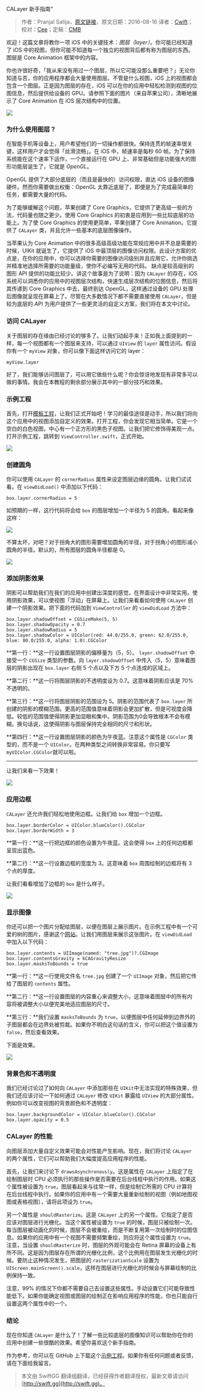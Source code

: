 CALayer 新手指南"

> 作者：Pranjal Satija，[原文链接](http://www.appcoda.com/calayer-introduction/)，原文日期：2016-08-16
> 译者：[Cwift](http://weibo.com/277195544)；校对：[Cee](https://github.com/Cee)；定稿：[CMB](https://github.com/chenmingbiao)
  









欢迎！这篇文章将教你一项 iOS 中的关键技术：*图层（layer）*。你可能已经知道了 iOS 中的视图，但你可能不知道每一个独立的视图背后都有称为图层的东西。图层是 Core Animation  框架中的内容。

你也许很好奇，「我从来没有用过一个图层，所以它可能没那么重要吧？」无论你知道与否，你的应用程序都会大量使用图层。不管是什么视图，iOS 上的视图都会包含一个图层。正是因为图层的存在，iOS 可以在你的应用中轻松检测到视图的位图信息，然后提供给设备的 GPU。请参照下面的图片（来自苹果公司），清晰地展示了 Core Animation 在 iOS 层次结构中的位置。

![](http://www.appcoda.com/wp-content/uploads/2016/08/calayer-intro.png)



### 为什么使用图层？

在智能手机等设备上，用户希望他们的一切操作都很快。保持连贯的帧速率很关键，这样用户才会觉得「丝滑流畅」。在 iOS 中，帧速率是每秒 60 帧。为了保持系统能在这个速率下运作，一个直接运行在 GPU 上、非常基础但是功能强大的图形功能层诞生了，它就是 *OpenGL*。

OpenGL 提供了大部分底层的（而且是最快的）访问权限，直达 iOS 设备的图像硬件。然而你需要做出权衡：OpenGL 太靠近底层了，即便是为了完成最简单的任务，都需要大量的代码。

为了能够缓解这个问题，苹果创建了 Core Graphics，它提供了更高级一些的方法，代码量也随之更少。使用 Core Graphics 的初衷是应用到一些比较底层的功能上。为了使 Core Graphics 的使用更简单，苹果创建了 Core Animation。它提供了 `CALayer` 类，并且允许一些基本的底层图像操作。

当苹果认为 Core Animation 中的很多高级高级功能在常规应用中并不总是需要的时候，UIKit 就诞生了，它提供了 iOS 中最顶层的图像访问权限。此设计方案的优点是，在你的应用中，你可以选择你需要的图像访问级别并且应用它，允许你挑选并精准地选择所需要的功能量级，使你不必编写无用的代码。
缺点是较高级别的图形 API 提供的功能比较少。讲这个故事是为了说明：因为 `CALayer` 的存在，iOS 系统可以洞悉你的应用中的视图层次结构，快速生成层次结构的位图信息，然后将其传递到 Core Graphics 中去，最终到达 OpenGL，这样通过设备的 GPU 处理后图像就呈现在屏幕上了。尽管在大多数情况下都不需要直接使用 `CALayer`，但是较为底层的 API 为用户提供了一些更灵活的自定义方案，我们将在本文中讨论。

### 访问 CALayer

关于图层的存在缘由已经讨论的够多了。让我们动起手来！正如我上面提到的一样，每一个视图都有一个图层来支持，可以通过 `UIView` 的 `layer` 属性访问。假设你有一个 `myView` 对象，你可以像下面这样访问它的 layer：

    
    myView.layer

好了，我们能够访问图层了，可以用它做些什么呢？你会惊讶地发现有非常多可以做的事情。我会在本教程的剩余部分展示其中的一部分技巧和效果。

### 示例工程

首先，打开[模板工程](https://github.com/appcoda/CALayerDemo/raw/master/layers-starter.zip)，让我们正式开始吧！学习的最佳途径是动手，所以我们将向这个应用中的视图添加自定义的效果。打开工程，你会发现它相当简单。它是一个空白的白色视图，中心有一个正方形的黑色子视图。让我们把它修饰得美观一点。打开示例工程，跳转到 `ViewController.swift`，正式开始。

![](http://www.appcoda.com/wp-content/uploads/2016/08/calayer-ib.png)

### 创建圆角

你可以使用 `CALayer` 的 `cornerRadius` 属性来设定图层边缘的圆角。让我们试试看。在 `viewDidLoad()` 中添加以下代码：

    
    box.layer.cornerRadius = 5

如预期的一样，这行代码将会给 `box` 的图层增加一个半径为 5 的圆角。看起来像这样：

![](http://www.appcoda.com/wp-content/uploads/2016/08/calayer-corner-radius-1-1240x802.png)

不算太坏，对吧？对于拐角大的图形需要增加圆角的半径，对于拐角小的图形减小圆角的半径。默认的，所有图层的圆角半径都是 0。

![](http://www.appcoda.com/wp-content/uploads/2016/08/calayer-corner-radius-1240x688.png)

### 添加阴影效果

阴影可以帮助我们在我们的应用中创建出深度的感觉，在界面设计中非常实用。使用阴影效果，可以使视图「浮动」在屏幕上。让我们来看看如何使用 `CALayer` 创建一个阴影效果。把下面的代码加到 `ViewController` 的 `viewDidLoad` 方法中：

    
    box.layer.shadowOffset = CGSizeMake(5, 5)
    box.layer.shadowOpacity = 0.7
    box.layer.shadowRadius = 5
    box.layer.shadowColor = UIColor(red: 44.0/255.0, green: 62.0/255.0, blue: 80.0/255.0, alpha: 1.0).CGColor

**第一行：**这一行设置图层阴影的偏移量为（5，5）。 `layer.shadowOffset` 中接受一个 `CGSize` 类型的参数。向 `layer.shadowOffset` 中传入（5，5）意味着图层的阴影出现在 `box.layer` 右侧 5 个点以及下方 5 个点连成的区域上。

**第二行：**这一行将图层阴影的不透明度设为 0.7。这意味着阴影应该是 70% 不透明的。

**第三行：**这一行将图层阴影的范围设为 5。阴影的范围代表了 `box.layer` 所创建的阴影的模糊范围。更高的范围值意味着阴影会更加扩散，但是可视度会降低。较低的范围值使得阴影更加显眼和集中。阴影范围为0会导致根本不会有模糊。换句话说，这使得阴影与图层保持完全相同的尺寸和形状。

**第四行：**这一行设置图层阴影的颜色为午夜蓝。注意这个属性是 `CGColor` 类型的，而不是一个 `UIColor`。在两种类型之间转换非常容易。你只要写 `myUIColor.CGColor`就可以啦。

---

让我们来看一下效果！

![](http://www.appcoda.com/wp-content/uploads/2016/08/calayer-shadow-1240x849.png)

### 应用边框

`CALayer` 还允许我们轻松地使用边框。让我们给 `box` 增加一个边框。

    
    box.layer.borderColor = UIColor.blueColor().CGColor
    box.layer.borderWidth = 3

**第一行：**这一行把边框的颜色设置为午夜蓝。这会使得 `box` 上的任何边框都呈现出蓝色。

**第二行：**这一行设置边框的宽度为 3。这意味着 `box` 周围绘制的边框将有 3 个点的厚度。

让我们看看增加了边框的 `box` 是什么样子。

![](http://www.appcoda.com/wp-content/uploads/2016/08/calayer-border-1240x776.png)

### 显示图像

你还可以把一个图片分配给图层，以便在图层上展示图片。在示例工程中有一个可爱的树的图片，感谢这个[网站](http://www.thelensflare.com/imgs/april-snow-on-an-old-oak-tree_50053.html)。让我们用图层来展示这张图片。在 `viewDidLoad` 中加入以下代码：

    
    box.layer.contents = UIImage(named: "tree.jpg")?.CGImage
    box.layer.contentsGravity = kCAGravityResize
    box.layer.masksToBounds = true

**第一行：**这一行使用文件名 `tree.jpg` 创建了一个 `UIImage` 对象，然后把它传给了图层的 `contents` 属性。

**第二行：**这一行设置图层的内容重心来调整大小，这意味着图层中的所有内容将被调整大小以便完美地适应图层的尺寸。

**第三行：**我们设置 `masksToBounds` 为 `true`，以便图层中任何延伸到边界外的子图层都会在边界处被剪裁。如果你不明白这句话的含义，你可以把这个值设置为 `false`，然后查看效果。

下面是效果。

![](http://www.appcoda.com/wp-content/uploads/2016/08/calayer-images-masktobounds.jpg)

### 背景色和不透明度

我们已经讨论过了如何向 `CALayer` 中添加那些在 `UIKit`中无法实现的特殊效果，但我们还应该讨论一下如何通过 `CALayer` 修改 `UIKit` 暴露给 `UIView` 的大部分属性。例如你可以改变视图的背景颜色和不透明度：

    
    box.layer.backgroundColor = UIColor.blueColor().CGColor
    box.layer.opacity = 0.5

### CALayer 的性能

向图层添加大量自定义效果可能会对性能产生影响。现在，我们将讨论 `CALayer` 的两个属性，它们可以帮助我们大幅度提高应用程序的性能。

首先，让我们来讨论下 `drawsAsynchronously`。这是属性在 `CALayer` 上指定了在绘制图层时 CPU 必须执行的那些操作是否需要在后台线程中执行的作用。如果这个属性被设置为 `true`，图层看起来与往常一样，但是绘制它所需的 CPU 计算将在后台线程中执行。如果你的应用中有一个需要大量重新绘制的视图（例如地图视图或表格视图），请将此项设为 `true`。

另一个属性是 `shouldRasterize`。这是 `CALayer` 上的另一个属性。它指定了是否应该对图层进行光栅化。当这个属性被设置为 `true` 的时候，图层只被绘制一次。每当图层被动画化的时候，图层不会被重绘，而是不断复用第一次绘制时的位图信息。如果你的应用中有一个视图不需要频繁重绘，则应将这个属性设置为 `true`。注意，当设置 `shouldRasterize` 时，图层的外观可能会在 Retina 屏幕的设备上有所不同。这是因为图层存在所谓的光栅化比例，这个比例用在图层发生光栅化的时候。要防止这种情况发生，把图层的 `rasterizationScale` 设置为 `UIScreen.mainScreen().scale`，这样在图层进行光栅化的时候会与屏幕绘制的比例保持一致。

注意，99% 的情况下你都不需要自己去设置这些属性。手动设置它们可能导致性能低下。如果你能确定视图或图层的绘制正在影响应用程序的性能，你也只能自行设置这两个属性中的一个。

### 结论

现在你知道 `CALayer` 是什么了！了解一些比较底层的图像知识可以帮助你在你的应用中创建一些很酷的效果。希望你喜欢这个新手指南。

作为参考，你可以在 GitHub 上下载这个[示例工程](https://github.com/appcoda/CALayerDemo)。如果你有任何问题或者反馈，请在下面给我留言。

> 本文由 SwiftGG 翻译组翻译，已经获得作者翻译授权，最新文章请访问 [http://swift.gg](http://swift.gg)。
